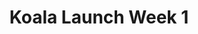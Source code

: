 ---
title: Koala Launch Week 1
company: Koala
start: 2023-03-13
finish: 2023-03-17
image: /media/event-koala.png
recap: https://getkoala.com/changelog/2023-03-17-launch-week-day-4
---